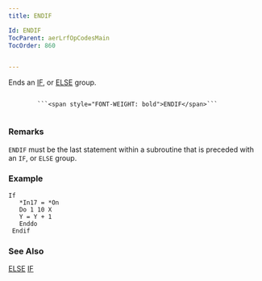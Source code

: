 ```yaml
---
title: ENDIF

Id: ENDIF
TocParent: aerLrfOpCodesMain
TocOrder: 860


---
```


Ends an [IF](IF.html), or [ELSE](ELSE.html) group.

```

        ```<span style="FONT-WEIGHT: bold">ENDIF</span>```
        
```

### Remarks
```ENDIF``` must be the last statement within a subroutine that is preceded with an ```IF```, or ```ELSE``` group. 

### Example

```
If 
   *In17 = *On
   Do 1 10 X
   Y = Y + 1
   Enddo
 Endif 
```

### See Also
[ELSE](ELSE.html)
[IF](IF.html) 
